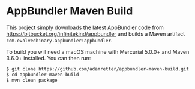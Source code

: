 AppBundler Maven Build
======================

This project simply downloads the latest AppBundler code from https://bitbucket.org/infinitekind/appbundler
and builds a Maven artifact `com.evolvedbinary.appbundler:appbundler`.

To build you will need a macOS machine with Mercurial 5.0.0+ and Maven 3.6.0+ installed. You can then run:
```bash
$ git clone https://github.com/adamretter/appbundler-maven-build.git
$ cd appbundler-maven-build
$ mvn clean package
```
